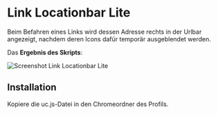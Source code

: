 # Link Locationbar Lite
Beim Befahren eines Links wird dessen Adresse rechts in der Urlbar angezeigt, nachdem deren Icons dafür temporär ausgeblendet 
werden.

Das **Ergebnis des Skripts**:

![Screenshot Link Locationbar Lite](https://github.com/ardiman/userChrome.js/raw/master/linklocationbarlite/scr_linklocationbarlite.png)

## Installation
Kopiere die uc.js-Datei in den Chromeordner des Profils.

